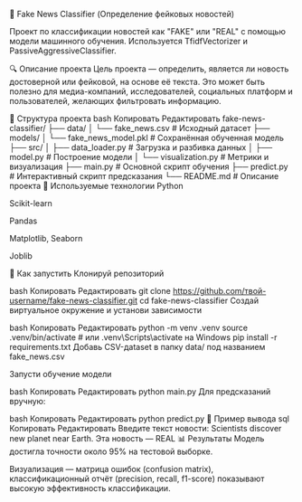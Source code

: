 📰 Fake News Classifier (Определение фейковых новостей)

Проект по классификации новостей как "FAKE" или "REAL" с помощью модели машинного обучения. Используется TfidfVectorizer и PassiveAggressiveClassifier.

🔍 Описание проекта
Цель проекта — определить, является ли новость достоверной или фейковой, на основе её текста. Это может быть полезно для медиа-компаний, исследователей, социальных платформ и пользователей, желающих фильтровать информацию.

📁 Структура проекта
bash
Копировать
Редактировать
fake-news-classifier/
├── data/
│   └── fake_news.csv           # Исходный датасет
├── models/
│   └── fake_news_model.pkl     # Сохранённая обученная модель
├── src/
│   ├── data_loader.py          # Загрузка и разбивка данных
│   ├── model.py                # Построение модели
│   └── visualization.py        # Метрики и визуализация
├── main.py                     # Основной скрипт обучения
├── predict.py                  # Интерактивный скрипт предсказания
└── README.md                   # Описание проекта
🧠 Используемые технологии
Python

Scikit-learn

Pandas

Matplotlib, Seaborn

Joblib

🚀 Как запустить
Клонируй репозиторий

bash
Копировать
Редактировать
git clone https://github.com/твой-username/fake-news-classifier.git
cd fake-news-classifier
Создай виртуальное окружение и установи зависимости

bash
Копировать
Редактировать
python -m venv .venv
source .venv/bin/activate     # или .venv\Scripts\activate на Windows
pip install -r requirements.txt
Добавь CSV-дataset в папку data/ под названием fake_news.csv

Запусти обучение модели

bash
Копировать
Редактировать
python main.py
Для предсказаний вручную:

bash
Копировать
Редактировать
python predict.py
🧪 Пример вывода
sql
Копировать
Редактировать
Введите текст новости: Scientists discover new planet near Earth.
Эта новость — REAL
📊 Результаты
Модель достигла точности около 95% на тестовой выборке.

Визуализация — матрица ошибок (confusion matrix), классификационный отчёт (precision, recall, f1-score) показывают высокую эффективность классификации.